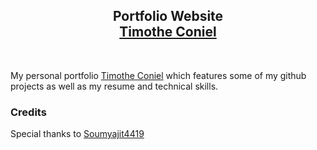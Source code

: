 <h2 align="center">
  Portfolio Website<br/>
  <a href="" target="_blank">Timothe Coniel</a>
</h2>

<br/>

My personal portfolio <a href="" target="_blank">Timothe Coniel</a> which features some of my github projects as well as my resume and technical skills.<br/>

### Credits

Special thanks to [Soumyajit4419](https://github.com/soumyajit4419/Portfolio)
